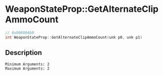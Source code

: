 # WeaponStateProp::GetAlternateClipAmmoCount
```c
// 0x006094b0
int WeaponStateProp::GetAlternateClipAmmoCount(unk p0, unk p1)
```
## Description
```
Minimum Arguments: 2
Maximum Arguments: 2
```
